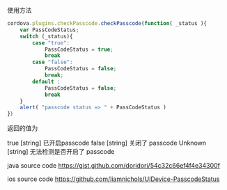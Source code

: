 

使用方法

```javascript
cordova.plugins.checkPasscode.checkPasscode(function( _status ){
    var PassCodeStatus;
    switch (_status){
        case "true":
            PassCodeStatus = true;
            break
        case "false":
            PassCodeStatus = false;
            break;
        default :
            PassCodeStatus = false;
            break
    }
    alert( "passcode status => " + PassCodeStatus )
}）
```
返回的值为

true [string]  已开启passcode
false [string]  关闭了 passcode
Unknown [string]  无法检测是否开启了 passcode

java source code
https://gist.github.com/doridori/54c32c66ef4f4e34300f

ios source code
https://github.com/liamnichols/UIDevice-PasscodeStatus
